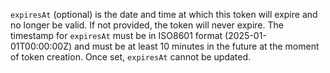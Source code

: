 `expiresAt` (optional) is the date and time at which this token will expire and no longer be valid. If not provided, the token will never expire. The timestamp for `expiresAt` must be in ISO8601 format (2025-01-01T00:00:00Z) and must be at least 10 minutes in the future at the moment of token creation. Once set, `expiresAt` cannot be updated.
